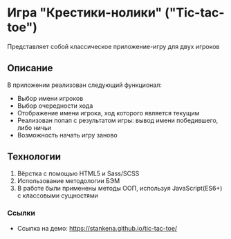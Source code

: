 # Игра "Крестики-нолики" ("Tic-tac-toe")

Представляет собой классическое приложение-игру для двух игроков



## Описание

В приложении реализован следующий функционал:
- Выбор имени игроков
- Выбор очередности хода
- Отображение имени игрока, ход которого является текущим
- Реализован попап с результатом игры: вывод имени победившего, либо ничьи
- Возможность начать игру заново

## Технологии

1. Вёрстка с помощью HTML5 и Sass/SCSS
2. Использование методологии БЭМ
3. В работе были применены методы ООП, используя JavaScript(ES6+) с классовыми сущностями


### Ссылки

- Ссылка на демо: https://stankena.github.io/tic-tac-toe/
